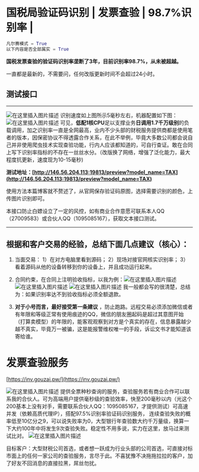 # 国税局验证码识别 | 发票查验 | 98.7%识别率 | 

```python
凡尔赛模式 = True
以下内容是否全部属实 = True
```

**国税发票查验的验证码识别率垄断了3年，目前识别率98.7%，从未被超越。**

一直都是最新的，不需要问，任何改版更新时间不会超过24小时。



## 测试接口

---

![在这里插入图片描述](https://img-blog.csdnimg.cn/20201205010453849.png)
识别速度如上图所示5毫秒左右，机器配置如下图：
![在这里插入图片描述](https://img-blog.csdnimg.cn/20201205010615398.png)
可见，**低配1核CPU**足以支撑业务**日调用1.7千万级别**的负载调用，加之识别率一直是全网最高，业内不少头部的财税服务提供商都是使用笔者的版本，因保密协议不得透露合作关系，在此不举例，毕竟大多数公司都会说自己并非使用爬虫技术实现查验功能，行内人应该都知道的，可自行查证。敢在合同上写下识别率指标的不存在一丝丝水分。（改版换了网络，增强了泛化能力，最大程度抗更新，速度现为10-15毫秒)

**测试地址：[http://146.56.204.113:19813/preview?model_name=TAX](http://146.56.204.113:19813/preview?model_name=TAX)**



使用方法本篇博客就不赘述了，从官网保存验证码原图，选择需要识别的颜色，上传图片识别即可。



本接口防止白嫖设立了一定的风控，如有商业合作意愿可联系本人QQ（27009583）或合伙人QQ（1095085167），获取文本接口测试。

---




## 根据和客户交易的经验，总结下面几点建议（核心）：

1. 当面交易：
   1）在对方电脑里看到源码；
   2）现场对接官网核实识别率；
   3）看着源码从他的设备转移到你的设备上，并且成功运行起来。


2. 合同约束，在合同上注明验收指标，以我为例：![在这里插入图片描述](https://img-blog.csdnimg.cn/20201228123612274.png)
   ![在这里插入图片描述](https://img-blog.csdnimg.cn/20201228123727463.png)
   ![在这里插入图片描述](https://img-blog.csdnimg.cn/20201228123804139.png)
   我一般都会写的很清楚，总结为：如果识别率达不到验收指标必须全额退款。

3. **对于小号而言，最好接受第一条建议** ，防止跑路。远程交易必须添加微信或者有年限和等级正常有使用痕迹的QQ，微信的朋友圈起码是超过其意图开始（打算卖模型）的年限的，能客观观察到对方是个真实的存在，信息暴露越少越不真实，毕竟万一被骗，这是能报警维权唯一的手段，诉讼文书才能知道该寄给谁。





# 发票查验服务

[https://inv.gouzai.pw/](https://inv.gouzai.pw/)

![在这里插入图片描述](https://img-blog.csdnimg.cn/20201205015406174.png?x-oss-process=image/watermark,type_ZmFuZ3poZW5naGVpdGk,shadow_10,text_aHR0cHM6Ly9ibG9nLmNzZG4ubmV0L2tlcmxvbXo=,size_16,color_FFFFFF,t_70)
提供全票种秒查询的服务，查验服务若有商业合作可以联系我的合伙人。可为高端用户提供毫秒级的查验效率，快至200毫秒以内（光这个200基本上没有对手，需要联系合伙人QQ：1095085167，才提供测试）可高速并发（依赖高质代理IP），搭配97.5%识别率验证码识别服务，
连续查验失败的概率低至10亿分之9，可以说失败率为0，大型银行年查验数大约千万量级，换算一下大约100年中将发生9次查验失败。稳定性不用多说，实力在这里，放马过来测试比对。
![在这里插入图片描述](https://img-blog.csdnimg.cn/20201205020021938.png)

目标客户：大型财税公司首选，或者想一跃成为行业头部的公司首选，可直接对标市面上的任何一家公司的查验服务，言尽于此。不喜犹豫不决拖拖拉拉的客户，加了好友不回消息的直接拉黑，屌丝勿扰。
